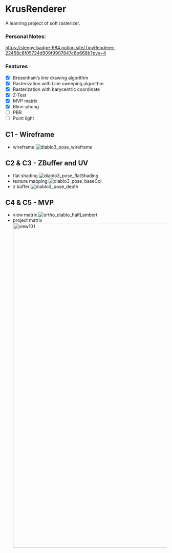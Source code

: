 # KrusRenderer
A leanring project of soft rasterizer.

### Personal Notes: 
https://sleepy-badge-984.notion.site/TinyRenderer-22458c8f05724d909f9907847c6b668b?pvs=4

### Features
  - [x] Bresenham’s line drawing algorithm
  - [x] Rasterization with Line sweeping algorithm
  - [x] Rasterization with barycentric coordinate
  - [x] Z-Test
  - [x] MVP matrix
  - [x] Blinn-phong
  - [ ] PBR
  - [ ] Point light 
## C1 - Wireframe
- wireframe
![diablo3_pose_wireframe](https://github.com/SelfishKrus/KrusRenderer/assets/79186991/b7333ab3-1947-47e5-9139-74475dbb1f98)
## C2 & C3 - ZBuffer and UV
- flat shading
![diablo3_pose_flatShading](https://github.com/SelfishKrus/KrusRenderer/assets/79186991/acaa6e0e-dffb-498a-a0e5-4ca1acb34356)
- texture mapping
![diablo3_pose_baseCol](https://github.com/SelfishKrus/KrusRenderer/assets/79186991/950a96d3-ebfa-4a94-a874-e3d4a5443fcc)
- z buffer
![diablo3_pose_depth](https://github.com/SelfishKrus/KrusRenderer/assets/79186991/a62169b4-da51-4aaa-9534-47555717245f)
## C4 & C5 - MVP
- view matrix
  ![ortho_diablo_halfLambert](https://github.com/SelfishKrus/KrusRenderer/assets/79186991/ef095732-7ae6-46b3-9f1f-e370e45768d3)
- project matrix
  <img width="1012" alt="view101" src="https://github.com/SelfishKrus/KrusRenderer/assets/79186991/8bb4fb03-632e-4679-8eb0-08e7524d40f6">

